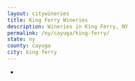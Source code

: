 ```yaml
---
layout: citywineries
title: King Ferry Wineries
description: Wineries in King Ferry, NY
permalink: /ny/cayuga/king-ferry/
state: ny
county: cayuga
city: king ferry
---
```

-

